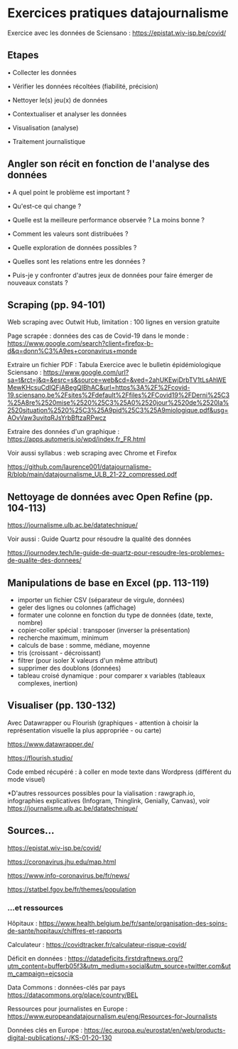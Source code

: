 # Exercices pratiques datajournalisme

Exercice avec les données de Sciensano : https://epistat.wiv-isp.be/covid/

## Etapes

•	Collecter les données

•	Vérifier les données récoltées (fiabilité, précision)

•	Nettoyer le(s) jeu(x) de données

•	Contextualiser et analyser les données

•	Visualisation (analyse)

•	Traitement journalistique

## Angler son récit en fonction de l'analyse des données

•	A quel point le problème est important ?

•	Qu'est-ce qui change ?

•	Quelle est la meilleure performance observée ? La moins bonne ?

•	Comment les valeurs sont distribuées ?

•	Quelle exploration de données possibles ?

•	Quelles sont les relations entre les données ?

•	Puis-je y confronter d'autres jeux de données pour faire émerger de nouveaux constats ?

## Scraping (pp. 94-101)

Web scraping avec Outwit Hub, limitation : 100 lignes en version gratuite

Page scrapée : données des cas de Covid-19 dans le monde :
https://www.google.com/search?client=firefox-b-d&q=donn%C3%A9es+coronavirus+monde

Extraire un fichier PDF : Tabula
Exercice avec le bulletin épidémiologique Sciensano : https://www.google.com/url?sa=t&rct=j&q=&esrc=s&source=web&cd=&ved=2ahUKEwjDrbTV1tLsAhWEMewKHcsuCdIQFjABegQIBhAC&url=https%3A%2F%2Fcovid-19.sciensano.be%2Fsites%2Fdefault%2Ffiles%2FCovid19%2FDerni%25C3%25A8re%2520mise%2520%25C3%25A0%2520jour%2520de%2520la%2520situation%2520%25C3%25A9pid%25C3%25A9miologique.pdf&usg=AOvVaw3uvitqRJsYrbBftzaRPwcz

Extraire des données d'un graphique : https://apps.automeris.io/wpd/index.fr_FR.html

Voir aussi syllabus : web scraping avec Chrome et Firefox

https://github.com/laurence001/datajournalisme-R/blob/main/datajournalisme_ULB_21-22_compressed.pdf

## Nettoyage de données avec Open Refine (pp. 104-113)

https://journalisme.ulb.ac.be/datatechnique/ 

Voir aussi : Guide Quartz pour résoudre la qualité des données

https://journodev.tech/le-guide-de-quartz-pour-resoudre-les-problemes-de-qualite-des-donnees/

## Manipulations de base en Excel (pp. 113-119)

* importer un fichier CSV (séparateur de virgule, données)
* geler des lignes ou colonnes (affichage)
* formater une colonne en fonction du type de données (date, texte, nombre)
* copier-coller spécial : transposer (inverser la présentation)
* recherche maximum, minimum
* calculs de base : somme, médiane, moyenne
* tris (croissant - décroissant)
* filtrer (pour isoler X valeurs d'un même attribut)
* supprimer des doublons (données)
* tableau croisé dynamique : pour comparer x variables (tableaux complexes, inertion)

## Visualiser (pp. 130-132)

Avec Datawrapper ou Flourish (graphiques - attention à choisir la représentation visuelle la plus appropriée - ou carte)

https://www.datawrapper.de/

https://flourish.studio/

Code embed récupéré : à coller en mode texte dans Wordpress (différent du mode visuel)

*D'autres ressources possibles pour la vialisation : rawgraph.io, infographies explicatives (Infogram, Thinglink, Genially, Canvas), voir https://journalisme.ulb.ac.be/datatechnique/

## Sources...

https://epistat.wiv-isp.be/covid/

https://coronavirus.jhu.edu/map.html

https://www.info-coronavirus.be/fr/news/

https://statbel.fgov.be/fr/themes/population

### ...et ressources

Hôpitaux : https://www.health.belgium.be/fr/sante/organisation-des-soins-de-sante/hopitaux/chiffres-et-rapports

Calculateur : https://covidtracker.fr/calculateur-risque-covid/

Déficit en données : https://datadeficits.firstdraftnews.org/?utm_content=bufferb05f3&utm_medium=social&utm_source=twitter.com&utm_campaign=ejcsocia

Data Commons : données-clés par pays https://datacommons.org/place/country/BEL

Ressources pour journalistes en Europe : https://www.europeandatajournalism.eu/eng/Resources-for-Journalists

Données clés en Europe : https://ec.europa.eu/eurostat/en/web/products-digital-publications/-/KS-01-20-130
